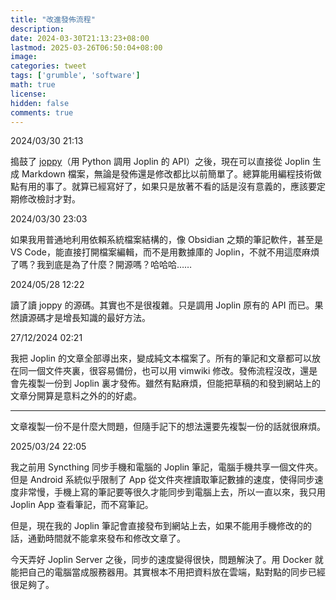 ```yaml
---
title: "改進發佈流程"
description: 
date: 2024-03-30T21:13:23+08:00
lastmod: 2025-03-26T06:50:04+08:00
image: 
categories: tweet
tags: ['grumble', 'software']
math: true
license: 
hidden: false
comments: true
---
```


2024/03/30 21:13

搗鼓了 [joppy](https://github.com/marph91/joppy)（用 Python 調用 Joplin 的 API）之後，現在可以直接從 Joplin 生成 Markdown 檔案，無論是發佈還是修改都比以前簡單了。總算能用編程技術做點有用的事了。就算已經寫好了，如果只是放著不看的話是沒有意義的，應該要定期修改檢討才對。

2024/03/30 23:03

如果我用普通地利用依賴系統檔案結構的，像 Obsidian 之類的筆記軟件，甚至是 VS Code，能直接打開檔案編輯，而不是用數據庫的 Joplin，不就不用這麼麻煩了嗎？我到底是為了什麼？開源嗎？哈哈哈……

2024/05/28 12:22

讀了讀 joppy 的源碼。其實也不是很複雜。只是調用 Joplin 原有的 API 而已。果然讀源碼才是增長知識的最好方法。

27/12/2024 02:21

我把 Joplin 的文章全部導出來，變成純文本檔案了。所有的筆記和文章都可以放在同一個文件夾裏，很容易備份，也可以用 vimwiki 修改。發佈流程沒改，還是會先複製一份到 Joplin 裏才發佈。雖然有點麻煩，但能把草稿的和發到網站上的文章分開算是意料之外的的好處。

***
文章複製一份不是什麼大問題，但隨手記下的想法還要先複製一份的話就很麻煩。

2025/03/24 22:05

我之前用 Syncthing 同步手機和電腦的 Joplin 筆記，電腦手機共享一個文件夾。但是 Android 系統似乎限制了 App 從文件夾裡讀取筆記數據的速度，使得同步速度非常慢，手機上寫的筆記要等很久才能同步到電腦上去，所以一直以來，我只用 Joplin App 查看筆記，而不寫筆記。

但是，現在我的 Joplin 筆記會直接發布到網站上去，如果不能用手機修改的的話，通勤時間就不能拿來發布和修改文章了。

今天弄好 Joplin Server 之後，同步的速度變得很快，問題解決了。用 Docker 就能把自己的電腦當成服務器用。其實根本不用把資料放在雲端，點對點的同步已經很足夠了。


